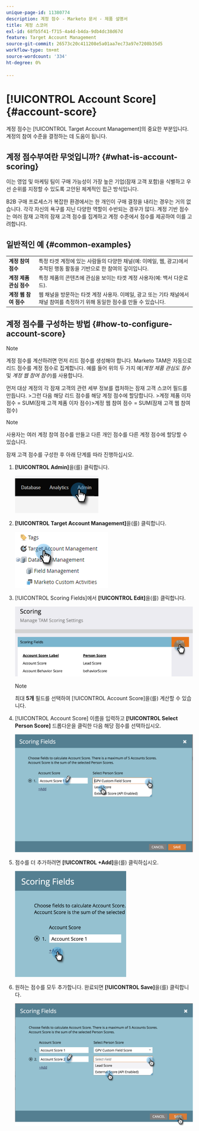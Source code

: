 ```yaml
---
unique-page-id: 11380774
description: 계정 점수 - Marketo 문서 - 제품 설명서
title: 계정 스코어
exl-id: 68fb5f41-f715-4a4d-b4da-9db4dc38d67d
feature: Target Account Management
source-git-commit: 26573c20c411208e5a01aa7ec73a97e7208b35d5
workflow-type: tm+mt
source-wordcount: '334'
ht-degree: 0%

---
```


# [!UICONTROL Account Score] {#account-score}

계정 점수는 [!UICONTROL Target Account Management]의 중요한 부분입니다. 계정의 참여 수준을 결정하는 데 도움이 됩니다.

## 계정 점수부여란 무엇입니까? {#what-is-account-scoring}

이는 영업 및 마케팅 팀이 구매 가능성이 가장 높은 기업(잠재 고객 포함)을 식별하고 우선 순위를 지정할 수 있도록 고안된 체계적인 접근 방식입니다.

B2B 구매 프로세스가 복잡한 환경에서는 한 개인이 구매 결정을 내리는 경우는 거의 없습니다. 각각 자신의 욕구를 지닌 다양한 역할이 수반되는 경우가 많다. 계정 기반 점수는 여러 잠재 고객의 잠재 고객 점수를 집계하고 계정 수준에서 점수를 제공하여 이를 고려합니다.

## 일반적인 예 {#common-examples}

<table>
 <tbody>
  <tr>
   <td><strong>계정 참여 점수</strong></td>
   <td>특정 타겟 계정에 있는 사람들의 다양한 채널(예: 이메일, 웹, 광고)에서 추적된 행동 활동을 기반으로 한 참여의 깊이입니다.</td>
  </tr>
  <tr>
   <td><strong>계정 제품 관심 점수</strong></td>
   <td>특정 제품의 콘텐츠에 관심을 보이는 타겟 계정 사용자(예: 백서 다운로드).</td>
  </tr>
  <tr>
   <td><strong>계정 웹 참여 점수</strong></td>
   <td>웹 채널을 방문하는 타겟 계정 사용자. 이메일, 광고 또는 기타 채널에서 채널 참여를 측정하기 위해 동일한 점수를 만들 수 있습니다.</td>
  </tr>
 </tbody>
</table>

## 계정 점수를 구성하는 방법 {#how-to-configure-account-score}

>[!NOTE]
>
>계정 점수를 계산하려면 먼저 리드 점수를 생성해야 합니다. Marketo TAM은 자동으로 리드 점수를 계정 점수로 집계합니다. 예를 들어 위의 두 가지 예(_계정 제품 관심도 점수_ 및 _계정 웹 참여 점수_)를 사용합니다.
>
>먼저 대상 계정의 각 잠재 고객의 관련 세부 정보를 캡처하는 잠재 고객 스코어 필드를 만듭니다.
>&#x200B;>그런 다음 해당 리드 점수를 해당 계정 점수에 할당합니다.
>&#x200B;>계정 제품 이자 점수 = SUM(잠재 고객 제품 이자 점수)
>&#x200B;>계정 웹 참여 점수 = SUM(잠재 고객 웹 참여 점수)

>[!NOTE]
>
>사용자는 여러 계정 참여 점수를 만들고 다른 개인 점수를 다른 계정 점수에 할당할 수 있습니다.

잠재 고객 점수를 구성한 후 아래 단계를 따라 진행하십시오.

1. **[!UICONTROL Admin]**&#x200B;을(를) 클릭합니다.

   ![](assets/account-score-1.png)

1. **[!UICONTROL Target Account Management]**&#x200B;을(를) 클릭합니다.

   ![](assets/account-score-2.png)

1. [!UICONTROL Scoring Fields]에서 **[!UICONTROL Edit]**&#x200B;을(를) 클릭합니다.

   ![](assets/account-score-3.png)

   >[!NOTE]
   >
   >최대 **5개** 필드를 선택하여 [!UICONTROL Account Score]을(를) 계산할 수 있습니다.

1. [!UICONTROL Account Score] 이름을 입력하고 **[!UICONTROL Select Person Score]** 드롭다운을 클릭한 다음 해당 점수를 선택하십시오.

   ![](assets/account-score-4.png)

1. 점수를 더 추가하려면 **[!UICONTROL +Add]**&#x200B;을(를) 클릭하십시오.

   ![](assets/account-score-5.png)

1. 원하는 점수를 모두 추가합니다. 완료되면 **[!UICONTROL Save]**&#x200B;을(를) 클릭합니다.

   ![](assets/account-score-6.png)
